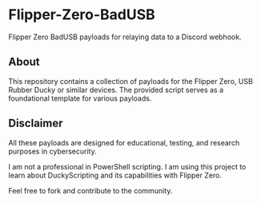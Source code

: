 # Flipper-Zero-BadUSB

Flipper Zero BadUSB payloads for relaying data to a Discord webhook.

## About

This repository contains a collection of payloads for the Flipper Zero, USB Rubber Ducky or similar devices. The provided script serves as a foundational template for various payloads.

## Disclaimer

All these payloads are designed for educational, testing, and research purposes in cybersecurity.

I am not a professional in PowerShell scripting. I am using this project to learn about DuckyScripting and its capabilities with Flipper Zero. 

Feel free to fork and contribute to the community.
